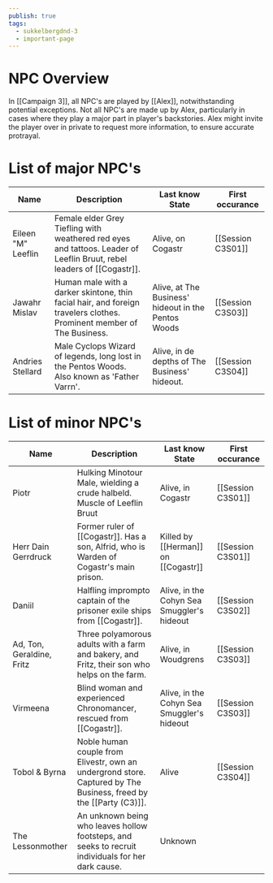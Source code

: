 ```yaml
---
publish: true
tags:
  - sukkelbergdnd-3
  - important-page
---
```

# NPC Overview
In [[Campaign 3]], all NPC's are played by [[Alex]], notwithstanding potential exceptions. Not all NPC's are made up by Alex, particularly in cases where they play a major part in player's backstories. Alex might invite the player over in private to request more information, to ensure accurate protrayal. 
# List of major NPC's

| Name               | Description                                                                                                            | Last know State                                     | First occurance   |
| ------------------ | ---------------------------------------------------------------------------------------------------------------------- | --------------------------------------------------- | ----------------- |
| Eileen "M" Leeflin | Female elder Grey Tiefling with weathered red eyes and tattoos. Leader of Leeflin Bruut, rebel leaders of [[Cogastr]]. | Alive, on Cogastr                                   | [[Session C3S01]] |
| Jawahr Mislav      | Human male with a darker skintone, thin facial hair, and foreign travelers clothes. Prominent member of The Business.  | Alive, at The Business' hideout in the Pentos Woods | [[Session C3S03]] |
| Andries Stellard   | Male Cyclops Wizard of legends, long lost in the Pentos Woods. Also known as 'Father Varrn'.                           | Alive, in de depths of The Business' hideout.       | [[Session C3S04]] |
# List of minor NPC's
| Name                      | Description                                                                                                       | Last know State                            | First occurance   |
| ------------------------- | ----------------------------------------------------------------------------------------------------------------- | ------------------------------------------ | ----------------- |
| Piotr                     | Hulking Minotour Male, wielding a crude halbeld. Muscle of Leeflin Bruut                                          | Alive, in Cogastr                          | [[Session C3S01]] |
| Herr Dain Gerrdruck       | Former ruler of [[Cogastr]]. Has a son, Alfrid, who is Warden of Cogastr's main prison.                           | Killed by [[Herman]] on [[Cogastr]]        | [[Session C3S01]] |
| Daniil                    | Halfling imprompto captain of the prisoner exile ships from [[Cogastr]].                                          | Alive, in the Cohyn Sea Smuggler's hideout | [[Session C3S02]] |
| Ad, Ton, Geraldine, Fritz | Three polyamorous adults with a farm and bakery, and Fritz, their son who helps on the farm.                      | Alive, in Woudgrens                        | [[Session C3S03]] |
| Virmeena                  | Blind woman and experienced Chronomancer, rescued from [[Cogastr]].                                               | Alive, in the Cohyn Sea Smuggler's hideout | [[Session C3S03]] |
| Tobol & Byrna             | Noble human couple from Elivestr, own an undergrond store. Captured by The Business, freed by the [[Party (C3)]]. | Alive                                      | [[Session C3S04]] |
| The Lessonmother          | An unknown being who leaves hollow footsteps, and seeks to recruit individuals for her dark cause.                | Unknown                                    |                   |
